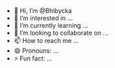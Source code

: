 - 👋 Hi, I’m @Bhibycka
- 👀 I’m interested in ...
- 🌱 I’m currently learning ...
- 💞️ I’m looking to collaborate on ...
- 📫 How to reach me ...
- 😄 Pronouns: ...
- ⚡ Fun fact: ...

<!---
Bhibycka/Bhibycka is a ✨ special ✨ repository because its `README.md` (this file) appears on your GitHub profile.
You can click the Preview link to take a look at your changes.
--->
